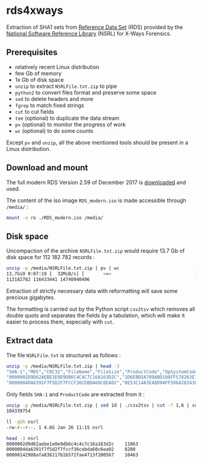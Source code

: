 # rds4xways

Extraction of SHA1 sets from [Reference Data Set](https://www.nist.gov/itl/ssd/software-quality-group/nsrl-download/current-rds-hash-sets) (RDS) provided by the [National Software Reference Library](https://www.nist.gov/software-quality-group/national-software-reference-library-nsrl) (NSRL) for X-Ways Forensics.


## Prerequisites

- relatively recent Linux distribution
- few Gb of memory
- 1x Gb of disk space
- `unzip` to extract `NSRLFile.txt.zip` to pipe
- `python2` to convert files format and preserve some space
- `sed` to delete headers and more
- `fgrep` to match fixed strings
- `cut` to cut fields
- `tee` (optional) to duplicate the data stream
- `pv` (optional) to monitor the progress of work
- `wc` (optional) to do some counts

Except `pv` and `unzip`, all the above mentioned tools should be present in a Linux distribution.


## Download and mount

The full modern RDS Version 2.59 of December 2017 is [downloaded](https://www.nist.gov/itl/ssd/software-quality-group/nsrl-download/current-rds-hash-sets) and used.

The content of the iso image `RDS_modern.iso` is made accessible through `/media/` :

```bash
mount -o ro ./RDS_modern.iso /media/
```


## Disk space

Uncompaction of the archive `NSRLFile.txt.zip` would require 13.7 Gb of disk space for 112 182 782 records :

```bash
unzip -p /media/NSRLFile.txt.zip | pv | wc
13,7GiO 0:07:19 [  32MiB/s] [       <=>                               ]
112182782 116433441 14740940496
```

Extraction of strictly necessary data with reformatting will save some precious gigabytes.

The formatting is carried out by the Python script `csv2tsv` which removes all double quots and separates the fields by a tabulation, which will make it easier to process them, especially with `cut`.


## Extract data

The file `NSRLFile.txt` is structured as follows :

```bash
unzip -p /media/NSRLFile.txt.zip | head -3
"SHA-1","MD5","CRC32","FileName","FileSize","ProductCode","OpSystemCode","SpecialCode"
"0000002D9D62AEBE1E0E9DB6C4C4C7C16A163D2C","1D6EBB5A789ABD108FF578263E1F40F3","FFFFFFFF","_sfx_0024._p",4109,11063,"358",""
"0000004DA6391F7F5D2F7FCCF36CEBDA60C6EA02","0E53C14A3E48D94FF596A2824307B492","AA6A7B16","00br2026.gif",2226,8280,"358",""
```

Only fields `SHA-1` and `ProductCode` are extracted from it :

```bash
unzip -p /media/NSRLFile.txt.zip | sed 1d | ./csv2tsv | cut -f 1,6 | sort -u | tee nsrl | wc -l
104339754
```
```bash
ll -gGh nsrl 
-rw-r--r--. 1 4.6G Jan 26 11:15 nsrl
```
```bash
head -3 nsrl 
0000002d9d62aebe1e0e9db6c4c4c7c16a163d2c	11063
0000004da6391f7f5d2f7fccf36cebda60c6ea02	8280
00000142988afa836117b1b572fae4713f200567	10463
```
